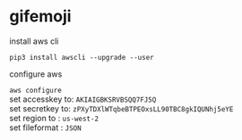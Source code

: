 # gifemoji

install aws cli

`pip3 install awscli --upgrade --user`

configure aws 

`aws configure`  
set accesskey to: `AKIAIGBKSRVBSQQ7FJ5Q`  
set secretkey to: `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`  
set region to   : `us-west-2`  
set fileformat  : `JSON`  
